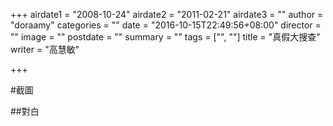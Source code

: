 +++
airdate1 = "2008-10-24"
airdate2 = "2011-02-21"
airdate3 = ""
author = "doraamy"
categories = ""
date = "2016-10-15T22:49:56+08:00"
director = ""
image = ""
postdate = ""
summary = ""
tags = ["", ""]
title = "真假大搜查"
writer = "高慧敏"

+++

#截圖

##對白
